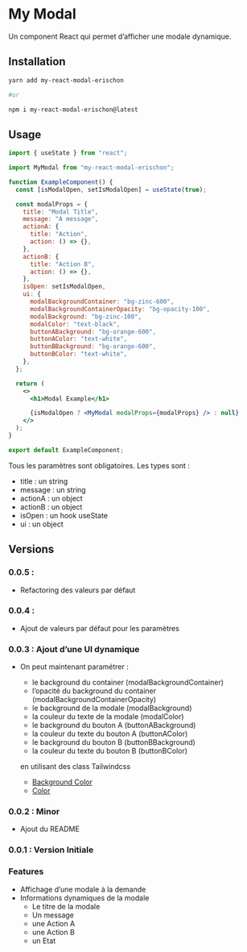 # My Modal

Un component React qui permet d’afficher une modale dynamique.

## Installation

```powershell
yarn add my-react-modal-erischon

#or

npm i my-react-modal-erischon@latest
```

## Usage

```jsx
import { useState } from "react";

import MyModal from "my-react-modal-erischon";

function ExampleComponent() {
  const [isModalOpen, setIsModalOpen] = useState(true);

  const modalProps = {
    title: "Modal Title",
    message: "A message",
    actionA: {
      title: "Action",
      action: () => {},
    },
    actionB: {
      title: "Action B",
      action: () => {},
    },
    isOpen: setIsModalOpen,
    ui: {
      modalBackgroundContainer: "bg-zinc-600",
      modalBackgroundContainerOpacity: "bg-opacity-100",
      modalBackground: "bg-zinc-100",
      modalColor: "text-black",
      buttonABackground: "bg-orange-600",
      buttonAColor: "text-white",
      buttonBBackground: "bg-orange-600",
      buttonBColor: "text-white",
    },
  };

  return (
    <>
      <h1>Modal Example</h1>

      {isModalOpen ? <MyModal modalProps={modalProps} /> : null}
    </>
  );
}

export default ExampleComponent;
```

Tous les paramètres sont obligatoires. Les types sont :

- title : un string
- message : un string
- actionA : un object
- actionB : un object
- isOpen : un hook useState
- ui : un object

## Versions

### 0.0.5 :

- Refactoring des valeurs par défaut

### 0.0.4 :

- Ajout de valeurs par défaut pour les paramètres

### 0.0.3 : Ajout d’une UI dynamique

- On peut maintenant paramétrer :
    - le background du container (modalBackgroundContainer)
    - l’opacité du background du container (modalBackgroundContainerOpacity)
    - le background de la modale (modalBackground)
    - la couleur du texte de la modale (modalColor)
    - le background du bouton A (buttonABackground)
    - la couleur du texte du bouton A (buttonAColor)
    - le background du bouton B (buttonBBackground)
    - la couleur du texte du bouton B (buttonBColor)
    
    en utilisant des class Tailwindcss
    
    - [Background Color](https://tailwindcss.com/docs/background-color)
    - [Color](https://tailwindcss.com/docs/text-color)

### 0.0.2 : Minor

- Ajout du README

### 0.0.1 : Version Initiale

### Features

- Affichage d’une modale à la demande
- Informations dynamiques de la modale
    - Le titre de la modale
    - Un message
    - une Action A
    - une Action B
    - un Etat